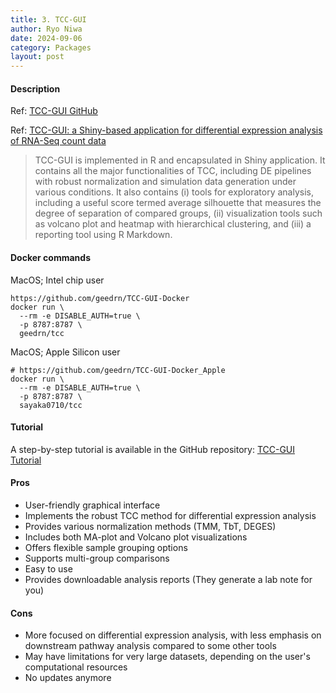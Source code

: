 ```yaml
---
title: 3. TCC-GUI
author: Ryo Niwa
date: 2024-09-06
category: Packages
layout: post
---
```


#### Description
Ref: [TCC-GUI GitHub](https://github.com/swsoyee/TCC-GUI)

Ref: [TCC-GUI: a Shiny-based application for differential expression analysis of RNA-Seq count data](https://doi.org/10.1186/s13104-019-4179-2 )

> TCC-GUI is implemented in R and encapsulated in Shiny application. It contains all the major functionalities of TCC, including DE pipelines with robust normalization and simulation data generation under various conditions. It also contains (i) tools for exploratory analysis, including a useful score termed average silhouette that measures the degree of separation of compared groups, (ii) visualization tools such as volcano plot and heatmap with hierarchical clustering, and (iii) a reporting tool using R Markdown.

#### Docker commands
MacOS; Intel chip user

```bash=
https://github.com/geedrn/TCC-GUI-Docker
docker run \
  --rm -e DISABLE_AUTH=true \
  -p 8787:8787 \
  geedrn/tcc
```

MacOS; Apple Silicon user

```bash=
# https://github.com/geedrn/TCC-GUI-Docker_Apple
docker run \
  --rm -e DISABLE_AUTH=true \
  -p 8787:8787 \
  sayaka0710/tcc
```

#### Tutorial

A step-by-step tutorial is available in the GitHub repository:
[TCC-GUI Tutorial](https://github.com/swsoyee/TCC-GUI/blob/master/README.md)

#### Pros

- User-friendly graphical interface
- Implements the robust TCC method for differential expression analysis
- Provides various normalization methods (TMM, TbT, DEGES)
- Includes both MA-plot and Volcano plot visualizations
- Offers flexible sample grouping options
- Supports multi-group comparisons
- Easy to use
- Provides downloadable analysis reports (They generate a lab note for you)

#### Cons

- More focused on differential expression analysis, with less emphasis on downstream pathway analysis compared to some other tools
- May have limitations for very large datasets, depending on the user's computational resources
- No updates anymore
